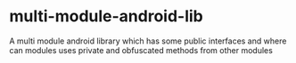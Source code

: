 # multi-module-android-lib
A multi module android library which has some public interfaces and where can modules uses private and obfuscated methods from other modules
